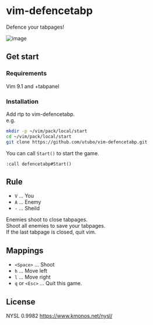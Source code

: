 # vim-defencetabp

Defence your tabpages!
<!--
![image](https://github.com/user-attachments/assets/34e539a9-e803-498a-be7c-86c70d0bb43f)
-->
![image](https://raw.githubusercontent.com/utubo/zen-content-blob/main/images/20250602-play-tabpanel/defencetabp.gif)

## Get start

### Requirements

Vim 9.1 and +tabpanel

### Installation

Add rtp to vim-defencetabp.  
e.g.
```bash
mkdir -p ~/vim/pack/local/start
cd ~/vim/pack/local/start
git clone https://github.com/utubo/vim-defencetabp.git
```

You can call `Start()` to start the game.
```vim
:call defencetabp#Start()
```

## Rule

- `V` ... You
- `A` ... Enemy
- `-` ... Sheild

Enemies shoot to close tabpages.  
Shoot all enemies to save your tabpages.  
If the last tabpage is closed, quit vim.

## Mappings

- `<Space>` ... Shoot
- `h` ...  Move left
- `l` ...  Move right
- `q` or `<Esc>` ... Quit this game.

## License

NYSL 0.9982
https://www.kmonos.net/nysl/
